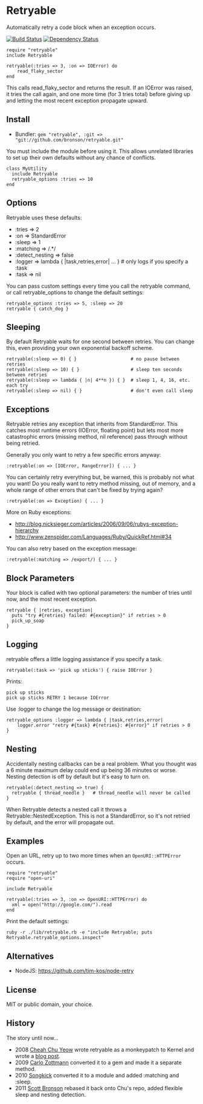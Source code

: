# Retryable

Automatically retry a code block when an exception occurs.

[![Build Status](https://api.travis-ci.org/bronson/retryable.png?branch=master)](http://travis-ci.org/bronson/retryable)
[![Dependency Status](https://gemnasium.com/bronson/retryable.png)](https://gemnasium.com/bronson/retryable)

    require "retryable"
    include Retryable

    retryable(:tries => 3, :on => IOError) do
        read_flaky_sector
    end

This calls read_flaky_sector and returns the result.
If an IOError was raised, it tries the call again,
and one more time (for 3 tries total) before giving up
and letting the most recent exception propagate upward.


## Install

* Bundler: `gem "retryable", :git => "git://github.com/bronson/retryable.git"`

You must include the module before using it.
This allows unrelated libraries to set up their
own defaults without any chance of conflicts.

    class MyUtility
      include Retryable
      retryable_options :tries => 10
    end


## Options

Retryable uses these defaults:

* :tries => 2
* :on => StandardError
* :sleep => 1
* :matching => /.\*/
* :detect_nesting => false
* :logger => lambda { |task,retries,error| ... }  # only logs if you specify a :task
* :task => nil

You can pass custom settings every time you call the retryable command,
or call retryable_options to change the default settings:

    retryable_options :tries => 5, :sleep => 20
    retryable { catch_dog }


## Sleeping

By default Retryable waits for one second between retries.  You can change this,
even providing your own exponential backoff scheme.

    retryable(:sleep => 0) { }                    # no pause between retries
    retryable(:sleep => 10) { }                   # sleep ten seconds between retries
    retryable(:sleep => lambda { |n| 4**n }) { }  # sleep 1, 4, 16, etc. each try
    retryable(:sleep => nil) { }                  # don't even call sleep


## Exceptions

Retryable retries any exception that inherits from StandardError.
This catches most runtime errors (IOError, floating point) but lets most
more catastrophic errors (missing method, nil reference) pass through without
being retried.

Generally you only want to retry a few specific errors anyway:

    :retryable(:on => [IOError, RangeError]) { ... }

You can certainly retry everything but, be warned, this is probably not what you want!
Do you really want to retry method missing, out of memory, and a whole range of other
errors that can't be fixed by trying again?

    :retryable(:on => Exception) { ... }

More on Ruby exceptions:

 * <http://blog.nicksieger.com/articles/2006/09/06/rubys-exception-hierarchy>
 * <http://www.zenspider.com/Languages/Ruby/QuickRef.html#34>

You can also retry based on the exception message:

    :retryable(:matching => /export/) { ... }


## Block Parameters

Your block is called with two optional parameters: the number of tries until now,
and the most recent exception.

    retryable { |retries, exception|
      puts "try #{retries} failed: #{exception}" if retries > 0
      pick_up_soap
    }


## Logging

retryable offers a little logging assistance if you specify a task.

    retryable(:task => 'pick up sticks') { raise IOError }

Prints:

    pick up sticks
    pick up sticks RETRY 1 because IOError

Use :logger to change the log message or destination:

    retryable_options :logger => lambda { |task,retries,error|
        logger.error "retry #{task} #{retries}: #{error}" if retries > 0
    }


## Nesting

Accidentally nesting callbacks can be a real problem.  What you thought was
a 6 minute maximum delay could end up being 36 minutes or worse.
Nesting detection is off by default but it's easy to turn on.

    retryable(:detect_nesting => true) {
      retryable { thread_needle }   # thread_needle will never be called
    }

When Retryable detects a nested call it throws a Retryable::NestedException.
This is not a StandardError, so it's not retried by default, and the error
will propagate out.


## Examples

Open an URL, retry up to two more times when an `OpenURI::HTTPError` occurs.

    require "retryable"
    require "open-uri"

    include Retryable

    retryable(:tries => 3, :on => OpenURI::HTTPError) do
      xml = open("http://google.com/").read
    end

Print the default settings:

    ruby -r ./lib/retryable.rb -e "include Retryable; puts Retryable.retryable_options.inspect"


## Alternatives

* NodeJS: <https://github.com/tim-kos/node-retry>


## License

MIT or public domain, your choice.


## History

The story until now...

* 2008 [Cheah Chu Yeow](https://github.com/chuyeow/try)
  wrote retryable as a monkeypatch to Kernel and wrote a
  [blog post](http://blog.codefront.net/2008/01/14/retrying-code-blocks-in-ruby-on-exceptions-whatever/).
* 2009 [Carlo Zottmann](https://github.com/carlo/retryable)
  converted it to a gem and made it a separate method.
* 2010 [Songkick](https://github.com/songkick/retryable)
  converted it to a module and added :matching and :sleep.
* 2011 [Scott Bronson](https://github.com/bronson/retryable)
  rebased it back onto Chu's repo, added flexible sleep and nesting detection.

